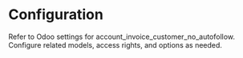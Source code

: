 # Configuration

Refer to Odoo settings for account_invoice_customer_no_autofollow. Configure related models, access rights, and options as needed.
